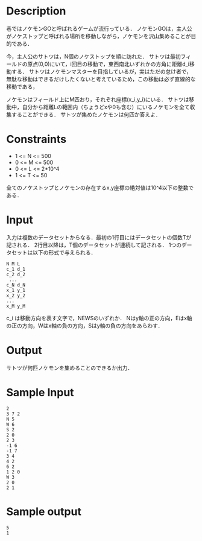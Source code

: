 # Description
巷ではノケモンGOと呼ばれるゲームが流行っている．
ノケモンGOは，主人公がノケストップと呼ばれる場所を移動しながら，ノケモンを沢山集めることが目的である．

今，主人公のサトツは，N個のノケストップを順に訪れた．
サトツは最初フィールドの原点(0,0)にいて，i回目の移動で，東西南北いずれかの方角に距離d_i移動する．
サトツはノケモンマスターを目指しているが，実はただの怠け者で，無駄な移動はできるだけしたくないと考えているため，この移動は必ず直線的な移動である，

ノケモンはフィールド上にM匹おり，それぞれ座標(x_i,y_i)にいる．
サトツは移動中，自分から距離Lの範囲内（ちょうどxや0も含む）にいるノケモンを全て収集することができる．
サトツが集めたノケモンは何匹か答えよ．

# Constraints
* 1 <= N <= 500
* 0 <= M <= 500
* 0 <= L <= 2*10^4
* 1 <= T <= 50

全てのノケストップとノケモンの存在するx,y座標の絶対値は10^4以下の整数である．

# Input
入力は複数のデータセットからなる．最初の1行目にはデータセットの個数Tが記される．
2行目以降は，T個のデータセットが連続して記される．
1つのデータセットは以下の形式で与えられる．

```
N M L
c_1 d_1
c_2 d_2
 ... 
c_N d_N
x_1 y_1
x_2 y_2
...
x_M y_M
```

c_i は移動方向を表す文字で，NEWSのいずれか．
Nはy軸の正の方向，Eはx軸の正の方向，Wはx軸の負の方向，Sはy軸の負の方向をあらわす．

# Output
サトツが何匹ノケモンを集めることのできるか出力．

# Sample Input
```
2
3 7 2
N 5
W 6
S 2
2 0
2 3
-1 6
-1 7
3 4
4 2
6 2
1 2 0
W 3
2 0
2 1
```

# Sample output
```
5
1
```

